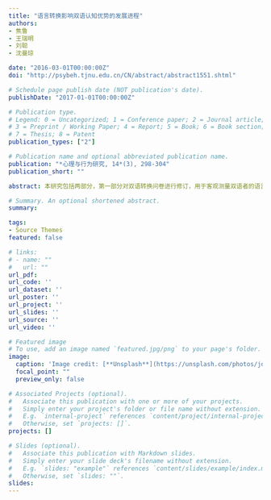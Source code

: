 ```yaml
---
title: "语言转换影响双语认知优势的发展进程"
authors:
- 焦鲁
- 王瑞明
- 刘聪
- 沈曼琼

date: "2016-03-01T00:00:00Z"
doi: "http://psybeh.tjnu.edu.cn/CN/abstract/abstract1551.shtml"

# Schedule page publish date (NOT publication's date).
publishDate: "2017-01-01T00:00:00Z"

# Publication type.
# Legend: 0 = Uncategorized; 1 = Conference paper; 2 = Journal article;
# 3 = Preprint / Working Paper; 4 = Report; 5 = Book; 6 = Book section;
# 7 = Thesis; 8 = Patent
publication_types: ["2"]

# Publication name and optional abbreviated publication name.
publication: "*心理与行为研究, 14*(3), 298-304"
publication_short: ""

abstract: 本研究包括两部分，第一部分对双语转换问卷进行修订，用于客观测量双语者的语言转换能力；第二部分采用数字命名任务考察语言转换对双语认知优势发展进程的影响 ...

# Summary. An optional shortened abstract.
summary: 

tags:
- Source Themes
featured: false

# links:
# - name: ""
#   url: ""
url_pdf: 
url_code: ''
url_dataset: ''
url_poster: ''
url_project: ''
url_slides: ''
url_source: ''
url_video: ''

# Featured image
# To use, add an image named `featured.jpg/png` to your page's folder. 
image:
  caption: 'Image credit: [**Unsplash**](https://unsplash.com/photos/jdD8gXaTZsc)'
  focal_point: ""
  preview_only: false

# Associated Projects (optional).
#   Associate this publication with one or more of your projects.
#   Simply enter your project's folder or file name without extension.
#   E.g. `internal-project` references `content/project/internal-project/index.md`.
#   Otherwise, set `projects: []`.
projects: []

# Slides (optional).
#   Associate this publication with Markdown slides.
#   Simply enter your slide deck's filename without extension.
#   E.g. `slides: "example"` references `content/slides/example/index.md`.
#   Otherwise, set `slides: ""`.
slides:
---
```


